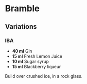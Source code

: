 # Bramble

## Variations

### IBA

* **40 ml** Gin
* **15 ml** Fresh Lemon Juice
* **10 ml** Sugar syrup
* **15 ml** Blackberry liqueur

Build over crushed ice, in a rock glass.
